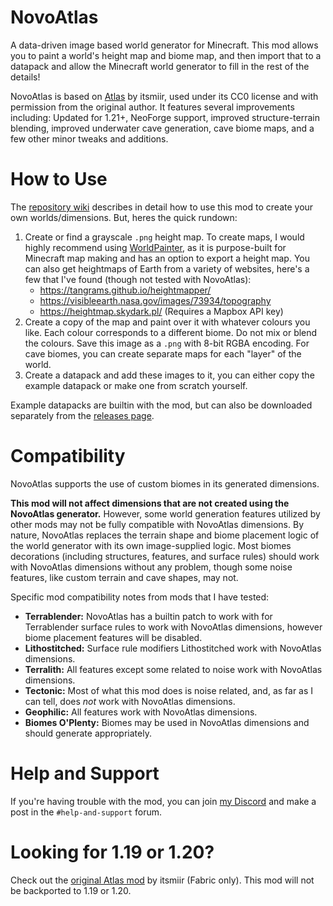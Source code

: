 # NovoAtlas

A data-driven image based world generator for Minecraft. This mod allows you to paint a world's height map and biome map, and then import that to a datapack and allow the Minecraft world generator to fill in the rest of the details! 

NovoAtlas is based on [Atlas](https://www.modrinth.com/mod/atlas/) by itsmiir, used under its CC0 license and with permission from the original author. It features several improvements including: Updated for 1.21+, NeoForge support, improved structure-terrain blending, improved underwater cave generation, cave biome maps, and a few other minor tweaks and additions.

# How to Use

The [repository wiki](https://github.com/TheDeathlyCow/novoatlas/wiki) describes in detail how to use this mod to create your own worlds/dimensions. But, heres the quick rundown:

1. Create or find a grayscale `.png` height map. To create maps, I would highly recommend using [WorldPainter](https://www.worldpainter.net/), as it is purpose-built for Minecraft map making and has an option to export a height map. You can also get heightmaps of Earth from a variety of websites, here's a few that I've found (though not tested with NovoAtlas):
    * https://tangrams.github.io/heightmapper/
    * https://visibleearth.nasa.gov/images/73934/topography
    * https://heightmap.skydark.pl/ (Requires a Mapbox API key)
2. Create a copy of the map and paint over it with whatever colours you like. Each colour corresponds to a different biome. Do not mix or blend the colours. Save this image as a `.png` with 8-bit RGBA encoding. For cave biomes, you can create separate maps for each "layer" of the world.
3. Create a datapack and add these images to it, you can either copy the example datapack or make one from scratch yourself.

Example datapacks are builtin with the mod, but can also be downloaded separately from the [releases page](https://github.com/TheDeathlyCow/novoatlas/releases).

# Compatibility

NovoAtlas supports the use of custom biomes in its generated dimensions.

**This mod will not affect dimensions that are not created using the NovoAtlas generator.** However, some world generation features utilized by other mods may not be fully compatible with NovoAtlas dimensions. By nature, NovoAtlas replaces the terrain shape and biome placement logic of the world generator with its own image-supplied logic. Most biomes decorations (including structures, features, and surface rules) should work with NovoAtlas dimensions without any problem, though some noise features, like custom terrain and cave shapes, may not.

Specific mod compatibility notes from mods that I have tested:

* **Terrablender:** NovoAtlas has a builtin patch to work with for Terrablender surface rules to work with NovoAtlas dimensions, however biome placement features will be disabled.
* **Lithostitched:** Surface rule modifiers Lithostitched work with NovoAtlas dimensions. 
* **Terralith:** All features except some related to noise work with NovoAtlas dimensions. 
* **Tectonic:** Most of what this mod does is noise related, and, as far as I can tell, does *not* work with NovoAtlas dimensions.
* **Geophilic:** All features work with NovoAtlas dimensions.
* **Biomes O'Plenty:** Biomes may be used in NovoAtlas dimensions and should generate appropriately.

# Help and Support

If you're having trouble with the mod, you can join [my Discord](https://discord.thedeathlycow.com) and make a post in the `#help-and-support` forum.

# Looking for 1.19 or 1.20? 

Check out the [original Atlas mod](https://www.modrinth.com/mod/atlas/) by itsmiir (Fabric only). This mod will not be backported to 1.19 or 1.20.
